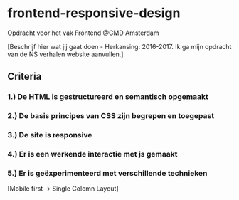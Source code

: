 # frontend-responsive-design
Opdracht voor het vak Frontend @CMD Amsterdam

[Beschrijf hier wat jij gaat doen -
Herkansing: 2016-2017. Ik ga mijn opdracht van de NS verhalen website aanvullen.]

## Criteria
### 1.) De HTML is gestructureerd en semantisch opgemaakt

### 2.) De basis principes van CSS zijn begrepen en toegepast

### 3.) De site is responsive

### 4.) Er is een werkende interactie met js gemaakt

### 5.) Er is geëxperimenteerd met verschillende technieken

[Mobile first -> Single Colomn Layout]
